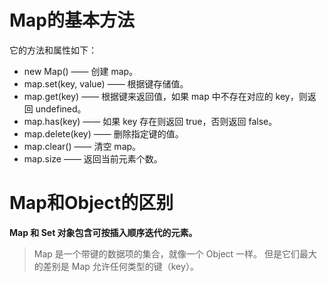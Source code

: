 # Map的基本方法
它的方法和属性如下：

* new Map() —— 创建 map。
* map.set(key, value) —— 根据键存储值。
* map.get(key) —— 根据键来返回值，如果 map 中不存在对应的 key，则返回 undefined。
* map.has(key) —— 如果 key 存在则返回 true，否则返回 false。
* map.delete(key) —— 删除指定键的值。
* map.clear() —— 清空 map。
* map.size —— 返回当前元素个数。

# Map和Object的区别

**Map 和 Set 对象包含可按插入顺序迭代的元素。**

> Map 是一个带键的数据项的集合，就像一个 Object 一样。 但是它们最大的差别是 Map 允许任何类型的键（key）。



